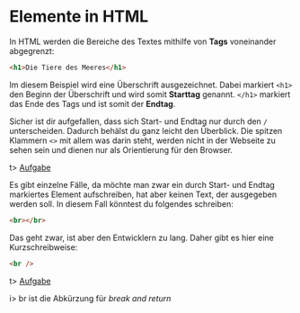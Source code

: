 # Elemente in HTML

In HTML werden die Bereiche des Textes mithilfe von **Tags** voneinander abgegrenzt:

```html
<h1>Die Tiere des Meeres</h1>
```

Im diesem Beispiel wird eine Überschrift ausgezeichnet. Dabei markiert `<h1>` den Beginn der Überschrift und wird somit **Starttag** genannt. `</h1>` markiert das Ende des Tags und ist somit der **Endtag**.

Sicher ist dir aufgefallen, dass sich Start- und Endtag nur durch den `/` unterscheiden. Dadurch behälst du ganz leicht den Überblick.  Die spitzen Klammern `<>` mit allem was darin steht, werden nicht in der Webseite zu sehen sein und dienen nur als Orientierung für den Browser.

t> [Aufgabe](https://eule27.de/t/sdFpf)

Es gibt einzelne Fälle, da möchte man zwar ein durch Start- und Endtag markiertes Element aufschreiben, hat aber keinen Text, der ausgegeben werden soll. In diesem Fall könntest du folgendes schreiben:

```html
<br></br>
```

Das geht zwar, ist aber den Entwicklern zu lang. Daher gibt es hier eine Kurzschreibweise:

```html
<br />
```

t> [Aufgabe](https://eule27.de/t/DdsUg)

i> br ist die Abkürzung für *break and return*
